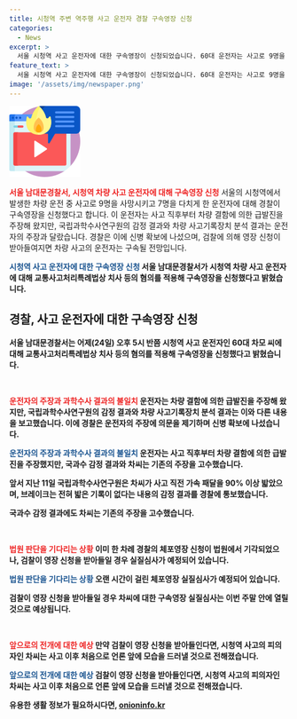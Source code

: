 ```yaml
---
title: 시청역 주변 역주행 사고 운전자 경찰 구속영장 신청
categories:
  - News
excerpt: >
  서울 시청역 사고 운전자에 대한 구속영장이 신청되었습니다. 60대 운전자는 사고로 9명을 사망시키고 7명을 다치게 했으며, 결함 주장에도 불구하고 국과수 감정 결과는 달랐습니다. 경찰은 객관적 증거를 바탕으로 수사를 이어가고, 검찰의 신청에 따라 구속영장 실질심사가 예상됩니다. 이에 운전자는 사고 이후 처음으로 언론 앞에 모습을 드러낼 전망입니다. (상세 내용은 보도국 연결) #시청역_사고 #구속영장 #급발진
feature_text: >
  서울 시청역 사고 운전자에 대한 구속영장이 신청되었습니다. 60대 운전자는 사고로 9명을 사망시키고 7명을 다치게 했으며, 결함 주장에도 불구하고 국과수 감정 결과는 달랐습니다. 경찰은 객관적 증거를 바탕으로 수사를 이어가고, 검찰의 신청에 따라 구속영장 실질심사가 예상됩니다. 이에 운전자는 사고 이후 처음으로 언론 앞에 모습을 드러낼 전망입니다. (상세 내용은 보도국 연결) #시청역_사고 #구속영장 #급발진
image: '/assets/img/newspaper.png'
---
```


<p><img src="/assets/img/news.png" alt="rentncar 속보" /></p>

<p><b><span style="color: #ee2323;">서울 남대문경찰서, 시청역 차량 사고 운전자에 대해 구속영장 신청</span></b>
서울의 시청역에서 발생한 차량 운전 중 사고로 9명을 사망시키고 7명을 다치게 한 운전자에 대해 경찰이 구속영장을 신청했다고 합니다. 이 운전자는 사고 직후부터 차량 결함에 의한 급발진을 주장해 왔지만, 국립과학수사연구원의 감정 결과와 차량 사고기록장치 분석 결과는 운전자의 주장과 달랐습니다. 경찰은 이에 신병 확보에 나섰으며, 검찰에 의해 영장 신청이 받아들여지면 차량 사고의 운전자는 구속될 전망입니다.</p>

<p><b><span style="color: #1a5490;">시청역 사고 운전자에 대한 구속영장 신청</span><b>
서울 남대문경찰서가 시청역 차량 사고 운전자에 대해 교통사고처리특례법상 치사 등의 혐의를 적용해 구속영장을 신청했다고 밝혔습니다.</p>

<h2 data-ke-size="size26">경찰, 사고 운전자에 대한 구속영장 신청</h2>

<p data-ke-size="size16">서울 남대문경찰서는 어제(24일) 오후 5시 반쯤 시청역 사고 운전자인 60대 차모 씨에 대해 교통사고처리특례법상 치사 등의 혐의를 적용해 구속영장을 신청했다고 밝혔습니다.</p>

<p data-ke-size="size16">&nbsp;</p>

<p><b><span style="color: #ee2323;">운전자의 주장과 과학수사 결과의 불일치</span></b>
운전자는 차량 결함에 의한 급발진을 주장해 왔지만, 국립과학수사연구원의 감정 결과와 차량 사고기록장치 분석 결과는 이와 다른 내용을 보고했습니다. 이에 경찰은 운전자의 주장에 의문을 제기하며 신병 확보에 나섰습니다.</p>

<p><b><span style="color: #1a5490;">운전자의 주장과 과학수사 결과의 불일치</span></b>
운전자는 사고 직후부터 차량 결함에 의한 급발진을 주장했지만, 국과수 감정 결과와 차씨는 기존의 주장을 고수했습니다.</p>

<p data-ke-size="size16">앞서 지난 11일 국립과학수사연구원은 차씨가 사고 직전 가속 패달을 90% 이상 밟았으며, 브레이크는 전혀 밟은 기록이 없다는 내용의 감정 결과를 경찰에 통보했습니다.</p>

<p data-ke-size="size16">국과수 감정 결과에도 차씨는 기존의 주장을 고수했습니다.</p>

<p data-ke-size="size16">&nbsp;</p>

<p><b><span style="color: #ee2323;">법원 판단을 기다리는 상황</span></b>
이미 한 차례 경찰의 체포영장 신청이 법원에서 기각되었으나, 검찰이 영장 신청을 받아들일 경우 실질심사가 예정되어 있습니다.</p>

<p><b><span style="color: #1a5490;">법원 판단을 기다리는 상황</span></b>
오랜 시간이 걸린 체포영장 실질심사가 예정되어 있습니다.</p>

<p data-ke-size="size16">검찰이 영장 신청을 받아들일 경우 차씨에 대한 구속영장 실질심사는 이번 주말 안에 열릴 것으로 예상됩니다.</p>

<p data-ke-size="size16">&nbsp;</p>

<p><b><span style="color: #ee2323;">앞으로의 전개에 대한 예상</span></b>
만약 검찰이 영장 신청을 받아들인다면, 시청역 사고의 피의자인 차씨는 사고 이후 처음으로 언론 앞에 모습을 드러낼 것으로 전해졌습니다.</p>

<p><b><span style="color: #1a5490;">앞으로의 전개에 대한 예상</span></b>
검찰이 영장 신청을 받아들인다면, 시청역 사고의 피의자인 차씨는 사고 이후 처음으로 언론 앞에 모습을 드러낼 것으로 전해졌습니다.</p>
유용한 생활 정보가 필요하시다면, <a href="https://onioninfo.kr" rel="dofollow">onioninfo.kr</a>


